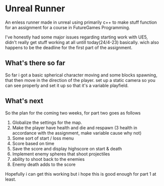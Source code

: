 # Unreal Runner
An enless runner made in unreal using primarily c++ to make stuff function for an assignment for a course in FutureGames Programming.

I've honestly had some major issues regarding starting work with UE5, didn't really get stuff working at all untill today(24/4-23) basically. 
wich also happens to be the deadline for the first part of the assignment.

## What's there so far
So far i got a basic spherical character moving and some blocks spawning, that then move in the direction of the player. set up a static camera so you can see properly and set it up so that it's a variable playfield.

## What's next
So the plan for the coming two weeks, for part two goes as follows

1. Globalize the settings for the map.
2. Make the player have health and die and respawn (3 health in accordance with the assignment, make variable cause why not)
3. Some sort of start / loss menu
4. Score based on time
5. Save the score and display highscore on start & death
6. Implement enemy spheres that shoot projectiles
7. ability to shoot back to the enemies
8. Enemy death adds to the score

Hopefully i can get this working but i hope this is good enough for part 1 at least.
